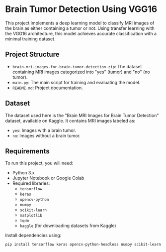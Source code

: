 # Brain Tumor Detection Using VGG16

This project implements a deep learning model to classify MRI images of the brain as either containing a tumor or not. Using transfer learning with the VGG16 architecture, this model achieves accurate classification with a minimal training dataset.

## Project Structure

- `brain-mri-images-for-brain-tumor-detection.zip`: The dataset containing MRI images categorized into "yes" (tumor) and "no" (no tumor).
- `main.py`: The main script for training and evaluating the model.
- `README.md`: Project documentation.

## Dataset

The dataset used here is the "Brain MRI Images for Brain Tumor Detection" dataset, available on Kaggle. It contains MRI images labeled as:
- `yes`: Images with a brain tumor.
- `no`: Images without a brain tumor.

## Requirements

To run this project, you will need:

- Python 3.x
- Jupyter Notebook or Google Colab
- Required libraries:
  - `tensorflow`
  - `keras`
  - `opencv-python`
  - `numpy`
  - `scikit-learn`
  - `matplotlib`
  - `tqdm`
  - `kaggle` (for downloading datasets from Kaggle)

Install dependencies using:
```bash
pip install tensorflow keras opencv-python-headless numpy scikit-learn matplotlib tqdm kaggle
